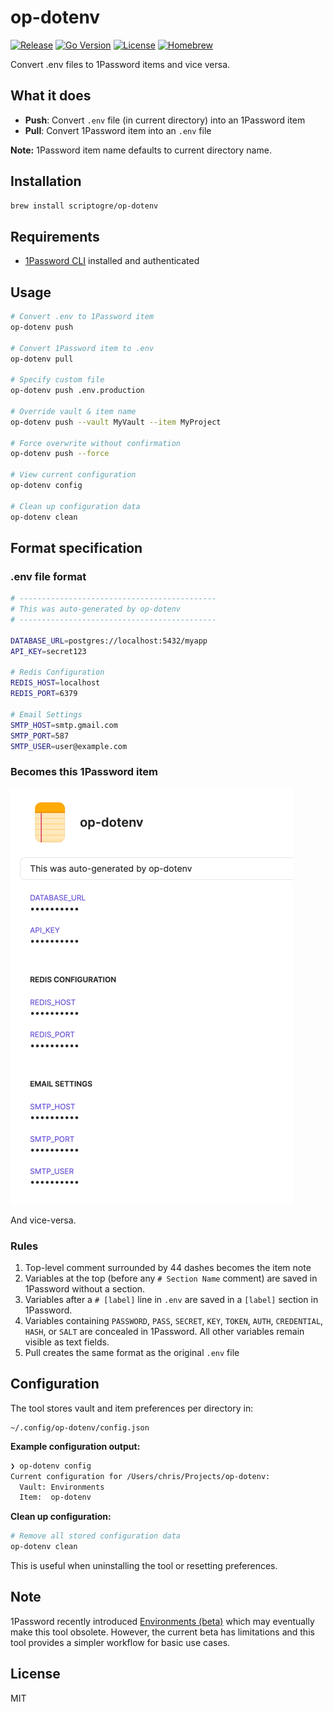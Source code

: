 # op-dotenv

[![Release](https://img.shields.io/github/v/release/scriptogre/op-dotenv?style=for-the-badge)](https://github.com/scriptogre/op-dotenv/releases)
[![Go Version](https://img.shields.io/github/go-mod/go-version/scriptogre/op-dotenv?style=for-the-badge&logo=go)](https://golang.org/)
[![License](https://img.shields.io/badge/license-MIT-blue?style=for-the-badge)](LICENSE)
[![Homebrew](https://img.shields.io/badge/brew%20install-scriptogre%2Fop--dotenv-orange?style=for-the-badge&logo=homebrew)](https://github.com/scriptogre/homebrew-op-dotenv)

Convert .env files to 1Password items and vice versa.

## What it does

- **Push**: Convert `.env` file (in current directory) into an 1Password item
- **Pull**: Convert 1Password item into an `.env` file

**Note:** 1Password item name defaults to current directory name.

## Installation

```bash
brew install scriptogre/op-dotenv
```

## Requirements

- [1Password CLI](https://developer.1password.com/docs/cli/get-started/) installed and authenticated

## Usage

```bash
# Convert .env to 1Password item
op-dotenv push

# Convert 1Password item to .env
op-dotenv pull

# Specify custom file
op-dotenv push .env.production

# Override vault & item name
op-dotenv push --vault MyVault --item MyProject

# Force overwrite without confirmation
op-dotenv push --force

# View current configuration
op-dotenv config

# Clean up configuration data
op-dotenv clean
```

## Format specification

### .env file format

```bash
# --------------------------------------------
# This was auto-generated by op-dotenv
# --------------------------------------------

DATABASE_URL=postgres://localhost:5432/myapp
API_KEY=secret123

# Redis Configuration
REDIS_HOST=localhost
REDIS_PORT=6379

# Email Settings
SMTP_HOST=smtp.gmail.com
SMTP_PORT=587
SMTP_USER=user@example.com
```

### Becomes this 1Password item

![1Password Item Example](./1password-example.png)

And vice-versa.

### Rules

1. Top-level comment surrounded by 44 dashes becomes the item note
2. Variables at the top (before any `# Section Name` comment) are saved in 1Password without a section.
3. Variables after a `# [label]` line in `.env` are saved in a `[label]` section in 1Password.
4. Variables containing `PASSWORD`, `PASS`, `SECRET`, `KEY`, `TOKEN`, `AUTH`, `CREDENTIAL`, `HASH`, or `SALT` are concealed in 1Password. All other variables remain visible as text fields.
5. Pull creates the same format as the original `.env` file

## Configuration

The tool stores vault and item preferences per directory in:
```
~/.config/op-dotenv/config.json
```

**Example configuration output:**
```bash
❯ op-dotenv config
Current configuration for /Users/chris/Projects/op-dotenv:
  Vault: Environments
  Item:  op-dotenv
```

**Clean up configuration:**
```bash
# Remove all stored configuration data
op-dotenv clean
```

This is useful when uninstalling the tool or resetting preferences.

## Note

1Password recently introduced [Environments (beta)](https://developer.1password.com/docs/environments/) which may eventually make this tool obsolete. However, the current beta has limitations and this tool provides a simpler workflow for basic use cases.

## License

MIT